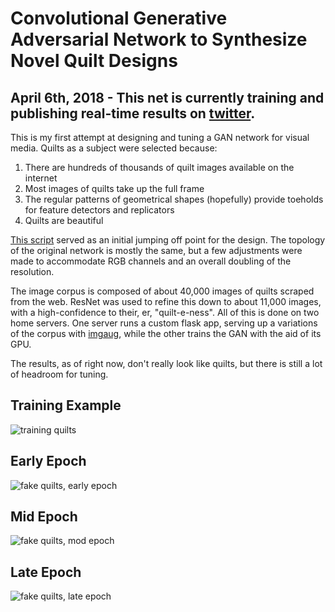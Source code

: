# Convolutional Generative Adversarial Network to Synthesize Novel Quilt Designs

## April 6th, 2018 - This net is currently training and publishing real-time results on [twitter](https://twitter.com/penetrails).

This is my first attempt at designing and tuning a GAN network for visual media.  Quilts as a subject were selected because:

1) There are hundreds of thousands of quilt images available on the internet
2) Most images of quilts take up the full frame
3) The regular patterns of geometrical shapes (hopefully) provide toeholds for feature detectors and replicators
4) Quilts are beautiful

[This script](https://github.com/SherlockLiao/mxnet-gluon-tutorial/blob/master/09-Generative%20Adversarial%20network/conv_gan.py) served as an initial jumping off point for the design.  The topology of the original network is mostly the same, but a few adjustments were made to accommodate  RGB channels and an overall doubling of the resolution.

The image corpus is composed of about 40,000 images of quilts scraped from the web.  ResNet was used to refine this down to about 11,000 images, with a high-confidence to their, er, "quilt-e-ness".  All of this is done on two home servers.  One server runs a custom flask app, serving up a variations of the corpus with [imgaug](https://github.com/aleju/imgaug), while the other trains the GAN with the aid of its GPU.

The results, as of right now, don't really look like quilts, but there is still a lot of headroom for tuning.

## Training Example

![training quilts](https://github.com/vishnubob/penetrails/raw/master/quilt/examples/training-example.png)

## Early Epoch

![fake quilts, early epoch](https://github.com/vishnubob/penetrails/raw/master/quilt/examples/fake-example-early-epoch.png)

## Mid Epoch

![fake quilts, mod epoch](https://github.com/vishnubob/penetrails/raw/master/quilt/examples/fake-example-mid-epoch.png)

## Late Epoch

![fake quilts, late epoch](https://github.com/vishnubob/penetrails/raw/master/quilt/examples/fake-example-late-epoch.png)
